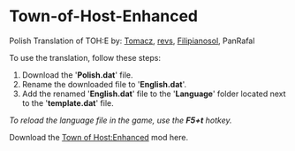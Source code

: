 # Town-of-Host-Enhanced
Polish Translation of TOH:E by: [Tomacz](https://github.com/Tomacz), [revs](https://github.com/revsx), [Filipianosol](https://github.com/Filipianosol), PanRafal

To use the translation, follow these steps: 
1. Download the '**Polish.dat**' file.
2. Rename the downloaded file to '**English.dat**'.
3. Add the renamed '**English.dat**' file to the '**Language**' folder located next to the '**template.dat**' file.
   
_To reload the language file in the game, use the **F5+t** hotkey._

Download the [Town of Host:Enhanced](https://github.com/0xDrMoe/TownofHost-Enhanced#town-of-host-enhanced) mod here.
